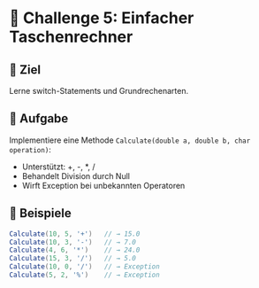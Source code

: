 # 🔷 Challenge 5: Einfacher Taschenrechner

## 🎯 Ziel
Lerne switch-Statements und Grundrechenarten.

## 📝 Aufgabe
Implementiere eine Methode `Calculate(double a, double b, char operation)`:
- Unterstützt: +, -, *, /
- Behandelt Division durch Null
- Wirft Exception bei unbekannten Operatoren

## 🧪 Beispiele
```csharp
Calculate(10, 5, '+')   // → 15.0
Calculate(10, 3, '-')   // → 7.0
Calculate(4, 6, '*')    // → 24.0
Calculate(15, 3, '/')   // → 5.0
Calculate(10, 0, '/')   // → Exception
Calculate(5, 2, '%')    // → Exception

